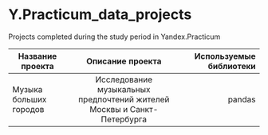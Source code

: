 # Y.Practicum_data_projects
Projects completed during the study period in Yandex.Practicum

| Название проекта      | Описание проекта               | Используемые библиотеки |
| ------------- |:------------------:| -----:|
| Музыка больших городов     | Исследование музыкальных предпочтений жителей Москвы и Санкт-Петербурга   | pandas |
